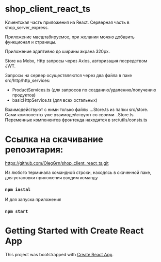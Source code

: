 # shop_client_react_ts
Клиентская часть приложения на React. Серверная часть в shop_server_express.

Приложение масштабируемое, при желании можно добавить функционал и страницы.

Приложение адаптивно до ширины экрана 320px.

Store на Mobx, Http запросы через Axios, авторизация посредством JWT.

Запросы на сервер осуществляются через два файла в паке src/http/http_services:
 - ProductServices.ts (для запросов по созданию/удалению/получению продуктов)
 - basicHttpService.ts (для всех остальных)

Взаимодействуют с ними только файлы ...Store.ts из папки src/store. Сами компоненты уже взаимодействуют со своими ..Store.ts.
Переменные компонентов фронтенда находятся в src/utils/consts.ts

# Ссылка на скачивание репозитария:
https://github.com/OlegGrn/shop_client_react_ts.git

Из любого терминала командной строки, находясь в скаченной паке, для установки приложения вводим команду
### `npm instal`
И для запуска приложения
### `npm start`

# Getting Started with Create React App

This project was bootstrapped with [Create React App](https://github.com/facebook/create-react-app).


